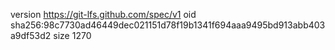 version https://git-lfs.github.com/spec/v1
oid sha256:98c7730ad46449dec021151d78f19b1341f694aaa9495bd913abb403a9df53d2
size 1270

